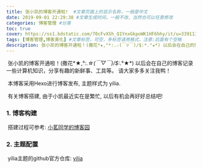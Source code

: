 ```yaml
---
title: 张小凯的博客开通啦!  #文章页面上的显示名称，一般是中文
date: 2019-09-01 22:29:38 #文章生成时间，一般不改，当然也可以任意修改
categories: 博客管理 #分类
toc: true
cover: https://ss1.bdstatic.com/70cFvXSh_Q1YnxGkpoWK1HF6hhy/it/u=339113707,529057236&fm=26&gp=0.jpg
tags: [博客管理,博客美化] #文章标签，可空，多标签请用格式，注意:后面有个空格
description: 张小凯的博客开通啦！(撒花*★,°*:.☆(￣▽￣)/$:*.°★*) 以后会在自己的博客记录一些计算机知识，分享有趣的新鲜事、工具等。 请大家多多关注我鸭! 
---
```



​		张小凯的博客开通啦！(撒花*★,°*:.☆(￣▽￣)/$:*.°★*) 以后会在自己的博客记录一些计算机知识，分享有趣的新鲜事、工具等。 请大家多多关注我鸭！
<!--more-->

​		本博客采用Hexo进行博客发布, 主题样式为 yilia.

​		有关博客搭建, 由于小凯最近实在是繁忙, 以后有机会再好好总结吧!

### 1. 博客构建

​		搭建过程可参考: [小茗同学的博客园](https://www.cnblogs.com/liuxianan/)



### 2. 主题配置

​		yilia主题的github官方仓库: [yilia](https://github.com/litten/hexo-theme-yilia)